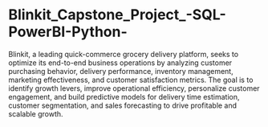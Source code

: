 # Blinkit_Capstone_Project_-SQL-PowerBI-Python-

Blinkit, a leading quick-commerce grocery delivery platform, seeks to optimize its end-to-end business operations by analyzing customer purchasing behavior, delivery performance, inventory management, marketing effectiveness, and customer satisfaction metrics. The goal is to identify growth levers, improve operational efficiency, personalize customer engagement, and build predictive models for delivery time estimation, customer segmentation, and sales forecasting to drive profitable and scalable growth.

